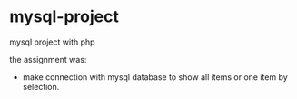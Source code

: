 # mysql-project
mysql project with php

the assignment was:
- make connection with mysql database to show all items or one item by selection.
